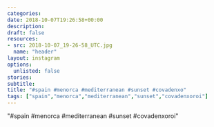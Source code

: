 ```yaml
---
categories:
date: 2018-10-07T19:26:58+00:00
description:
draft: false
resources:
- src: 2018-10-07_19-26-58_UTC.jpg
  name: "header"
layout: instagram
options:
  unlisted: false
stories:
subtitle:
title: "#spain #menorca #mediterranean #sunset #covadenxo"
tags: ["spain","menorca","mediterranean","sunset","covadenxoroi"]
---
```


"#spain #menorca #mediterranean #sunset #covadenxoroi"
